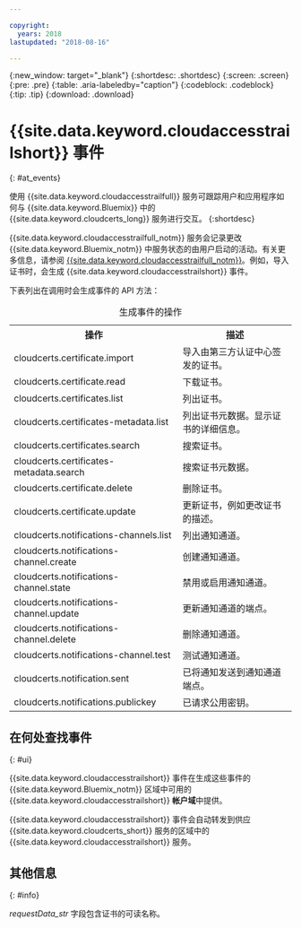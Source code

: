 ```yaml
---

copyright:
  years: 2018
lastupdated: "2018-08-16"

---
```


{:new_window: target="_blank"}
{:shortdesc: .shortdesc}
{:screen: .screen}
{:pre: .pre}
{:table: .aria-labeledby="caption"}
{:codeblock: .codeblock}
{:tip: .tip}
{:download: .download}


# {{site.data.keyword.cloudaccesstrailshort}} 事件  
{: #at_events}

使用 {{site.data.keyword.cloudaccesstrailfull}} 服务可跟踪用户和应用程序如何与 {{site.data.keyword.Bluemix}} 中的 {{site.data.keyword.cloudcerts_long}} 服务进行交互。
{:shortdesc}

{{site.data.keyword.cloudaccesstrailfull_notm}} 服务会记录更改 {{site.data.keyword.Bluemix_notm}} 中服务状态的由用户启动的活动。有关更多信息，请参阅 [{{site.data.keyword.cloudaccesstrailfull_notm}}](/docs/services/cloud-activity-tracker/index.html#getting-started-with-cla)。例如，导入证书时，会生成 {{site.data.keyword.cloudaccesstrailshort}} 事件。

下表列出在调用时会生成事件的 API 方法：

<table>
  <caption>生成事件的操作</caption>
  <tr>
    <th>操作 </th>
	  <th>描述</th>
  </tr>
  <tr>
    <td>cloudcerts.certificate.import</td>
	  <td>导入由第三方认证中心签发的证书。</td>
  </tr>
  <tr>
    <td>cloudcerts.certificate.read</td>
	  <td>下载证书。</td>
  </tr>
  <tr>
    <td>cloudcerts.certificates.list</td>
	  <td>列出证书。</td>
  </tr>
  <tr>
    <td>cloudcerts.certificates-metadata.list</td>
	  <td>列出证书元数据。显示证书的详细信息。</td>
  </tr>
  <tr>
    <td>cloudcerts.certificates.search</td>
	  <td>搜索证书。</td>
  </tr>
  <tr>
    <td>cloudcerts.certificates-metadata.search</td>
	  <td>搜索证书元数据。</td>
  </tr>
  <tr>
    <td>cloudcerts.certificate.delete</td>
	  <td>删除证书。</td>
  </tr>
  <tr>
    <td>cloudcerts.certificate.update</td>
	  <td>更新证书，例如更改证书的描述。</td>
  </tr>
  <tr>
    <td>cloudcerts.notifications-channels.list</td>
	  <td>列出通知通道。</td>
  </tr>
  <tr>
    <td>cloudcerts.notifications-channel.create</td>
	  <td>创建通知通道。</td>
  </tr>
  <tr>
    <td>cloudcerts.notifications-channel.state</td>
	  <td>禁用或启用通知通道。</td>
  </tr>
  <tr>
    <td>cloudcerts.notifications-channel.update</td>
	  <td>更新通知通道的端点。</td>
  </tr>
  <tr>
    <td>cloudcerts.notifications-channel.delete</td>
	  <td>删除通知通道。</td>
  </tr>
  <tr>
    <td>cloudcerts.notifications-channel.test</td>
	  <td>测试通知通道。</td>
  </tr>
  <tr>
    <td>cloudcerts.notification.sent</td>
	  <td>已将通知发送到通知通道端点。</td>
  </tr>
  <tr>
    <td>cloudcerts.notifications.publickey</td>
	  <td>已请求公用密钥。</td>
  </tr>
</table>

## 在何处查找事件
{: #ui}

{{site.data.keyword.cloudaccesstrailshort}} 事件在生成这些事件的 {{site.data.keyword.Bluemix_notm}} 区域中可用的 {{site.data.keyword.cloudaccesstrailshort}} **帐户域**中提供。

{{site.data.keyword.cloudaccesstrailshort}} 事件会自动转发到供应 {{site.data.keyword.cloudcerts_short}} 服务的区域中的 {{site.data.keyword.cloudaccesstrailshort}} 服务。

## 其他信息
{: #info}

*requestData_str* 字段包含证书的可读名称。
